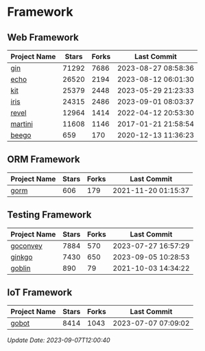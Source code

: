 # Framework

## Web Framework
| Project Name | Stars | Forks | Last Commit |
| ------------ | ----- | ----- | ----------- |
| [gin](https://github.com/gin-gonic/gin) | 71292 | 7686 | 2023-08-27 08:58:36 |
| [echo](https://github.com/labstack/echo) | 26520 | 2194 | 2023-08-12 06:01:30 |
| [kit](https://github.com/go-kit/kit) | 25379 | 2448 | 2023-05-29 21:23:33 |
| [iris](https://github.com/kataras/iris) | 24315 | 2486 | 2023-09-01 08:03:37 |
| [revel](https://github.com/revel/revel) | 12964 | 1414 | 2022-04-12 20:53:30 |
| [martini](https://github.com/go-martini/martini) | 11608 | 1146 | 2017-01-21 21:58:54 |
| [beego](https://github.com/astaxie/beego) | 659 | 170 | 2020-12-13 11:36:23 |

## ORM Framework
| Project Name | Stars | Forks | Last Commit |
| ------------ | ----- | ----- | ----------- |
| [gorm](https://github.com/jinzhu/gorm) | 606 | 179 | 2021-11-20 01:15:37 |

## Testing Framework
| Project Name | Stars | Forks | Last Commit |
| ------------ | ----- | ----- | ----------- |
| [goconvey](https://github.com/smartystreets/goconvey) | 7884 | 570 | 2023-07-27 16:57:29 |
| [ginkgo](https://github.com/onsi/ginkgo) | 7430 | 650 | 2023-09-05 10:28:53 |
| [goblin](https://github.com/franela/goblin) | 890 | 79 | 2021-10-03 14:34:22 |

## IoT Framework
| Project Name | Stars | Forks | Last Commit |
| ------------ | ----- | ----- | ----------- |
| [gobot](https://github.com/hybridgroup/gobot) | 8414 | 1043 | 2023-07-07 07:09:02 |

*Update Date: 2023-09-07T12:00:40*